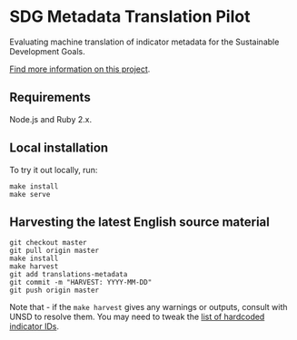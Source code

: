 # SDG Metadata Translation Pilot

Evaluating machine translation of indicator metadata for the Sustainable Development Goals.

[Find more information on this project](https://worldbank.github.io/sdg-metadata/).

## Requirements

Node.js and Ruby 2.x.

## Local installation

To try it out locally, run:

```
make install
make serve
```

## Harvesting the latest English source material

```
git checkout master
git pull origin master
make install
make harvest
git add translations-metadata
git commit -m "HARVEST: YYYY-MM-DD"
git push origin master
```

Note that - if the `make harvest` gives any warnings or outputs, consult with UNSD to resolve them. You may need to tweak the [list of hardcoded indicator IDs](https://github.com/worldbank/sdg-metadata/blob/master/scripts/harvest-indicators.js#L75).
